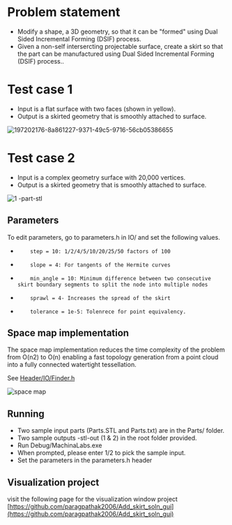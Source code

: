 # Problem statement
- Modify a shape, a 3D geometry, so that it can be "formed" using Dual Sided Incremental Forming (DSIF) process.
- Given a non-self intersercting projectable surface, create a skirt so that the part can be manufactured using Dual Sided Incremental Forming (DSIF) process.. 

# Test case 1
- Input is a flat surface with two faces (shown in yellow). 
- Output is a skirted geometry that is smoothly attached to surface.

![197202176-8a861227-9371-49c5-9716-56cb05386655](https://github.com/paragpathak2006/Add_skirt_soln/assets/31978917/fd30cf87-c511-4703-b8a4-6716b845aafb)

# Test case 2
- Input is a complex geometry surface with 20,000 vertices. 
- Output is a skirted geometry that is smoothly attached to surface.

![1 -part-stl](https://user-images.githubusercontent.com/31978917/197202121-11ca0a4e-2b65-402b-9267-af730f192f7e.png)

## Parameters
To edit parameters, go to parameters.h in IO/ and set the following values.
-         step = 10: 1/2/4/5/10/20/25/50 factors of 100
-         slope = 4: For tangents of the Hermite curves
-         min_angle = 10: Minimum difference between two consecutive skirt boundary segments to split the node into multiple nodes
-         sprawl = 4- Increases the spread of the skirt 
-         tolerance = 1e-5: Tolenrece for point equivalency.

## Space map implementation
The space map implementation reduces the time complexity of the problem from O(n2) to O(n) enabling a fast topology generation from a point cloud into a fully connected watertight tessellation.

See [Header/IO/Finder.h](https://github.com/paragpathak2006/Add_skirt_soln/blob/main/Header/IO/Finder.h)

![space map](https://github.com/paragpathak2006/pmc/assets/31978917/9ec036a2-e23f-4409-a18d-8e86bcf129be)

## Running
- Two sample input parts (Parts.STL and Parts.txt) are in the Parts/ folder.
- Two sample outputs -stl-out (1 & 2) in the root folder provided.
- Run Debug/MachinaLabs.exe
- When prompted, please enter 1/2 to pick the sample input.
- Set the parameters in the parameters.h header


## Visualization project 
visit the following page for the visualization window project
[https://github.com/paragpathak2006/Add_skirt_soln_gui](https://github.com/paragpathak2006/Add_skirt_soln_gui)


 
